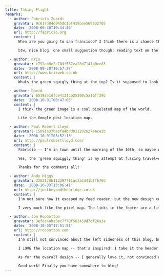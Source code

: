 ```yaml
---
title: Taking Flight
remarks:
  - author: Fabricio Zuardi
    gravatar: 9c617d84d045dc1bf419bae569532f05
    date: '2008-09-30T10:44:46'
    url: http://fabricio.org
    content: |
      When are you going to san francisco? I think there is a chance that I will be around there too (I will be visiting the us from 8 to 31 of october!)

      btw, nice blog. one small suggestion though: reading text on the left side of my maximized firefox screen is a little annoying, please consider some centralized column or a bigger margin :)

  - author: Kris
    gravatar: c792ab0e2c783f557ea28d7141a0ee83
    date: '2008-09-30T10:57:27'
    url: http://www.krisweb.co.uk
    content: |
      Whats the green squigly thing at the top? Is it supposed to look like that or is my browser just being a biatch?

  - author: David
    gravatar: b5182e1dfce4131cb25100c5a16ff39b
    date: '2008-10-01T00:47:05'
    content: |
      I think the green image is a cool pixelated map of the world.

      Like the Google post location map.

  - author: Paul Robert Lloyd
    gravatar: 15091a37bacfa4bdd011282627eaca2b
    date: '2008-10-01T03:52:13'
    url: http://paulrobertlloyd.com/
    content: |
      Fabricio -- I'm in town until the morning of the 10th, so maybe we could catch up on the 9th?

      Yes, the 'green squiggly thing' is my attempt at fussing travel+design, in the form of a pixelated map. It was multicoloured originally, and I may still alter the colouring in the future.

      Thanks for the comments all!

  - author: Andy Higgs
    gravatar: 3282170b113297711ac2a2d41bffb70d
    date: '2008-10-03T13:06:41'
    url: http://justbeyondthebridge.co.uk
    content: |
      I'm not sure how it escaped my feed reader, but the new design completely missed me until I saw it in the 'pack newsletter.

      I very much like the pixel map. The links in the footer are a little strong, but I can cope with that.

  - author: Jon Roobottom
    gravatar: 3efcc4aba5ec7f70f583459d7df26a3a
    date: '2008-10-05T17:51:51'
    url: http://roobottom.com
    content: |
      I'm still not convinced about the left sidedness of this blog, but as you say it's a bold move -- and one that I may (like a LOT of your stuff) come to appreciate.

      I LOVE the location map -- that's inspired! I take it the header "...and is currently located somewhere near..." takes it's data from the last post you wrote? Or maybe you use your iPhone to send it GPS data? Either way, nice work.

      As for the overall design -- I generally love it, not convinced about the line drawing of the world in the background -- but again that could grow on me.

      Good work! Finally you have somewhere to blog!
---
```

